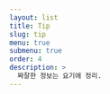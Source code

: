 ```yaml
---
layout: list
title: Tip
slug: tip
menu: true
submenu: true
order: 4
description: >
  짜잘한 정보는 요기에 정리.
---
```

